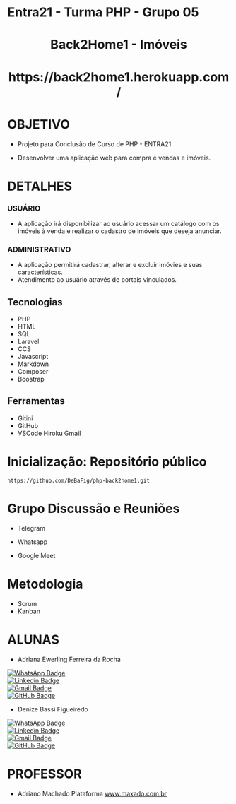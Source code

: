 # Entra21 - Turma PHP - Grupo 05 


<p>
    <h1 align = "center">  Back2Home1 - Imóveis </h1>
    <h1 align = "center">  https://back2home1.herokuapp.com/ </h1>
    <div align = "centro">
    </div>
</p>
 

# OBJETIVO

 - Projeto para Conclusão de Curso de PHP - ENTRA21

 - Desenvolver uma aplicação web para compra e vendas e imóveis.

 # DETALHES

### USUÁRIO

 - A aplicação irá disponibilizar ao usuário acessar um catálogo com os imóveis à venda e realizar o cadastro de imóveis que deseja anunciar.

### ADMINISTRATIVO

- A aplicação permitirá cadastrar, alterar e excluir imóvies e suas características.
- Atendimento ao usuário através de portais vinculados.

## Tecnologias

 * PHP
 * HTML
 * SQL
 * Laravel
 * CCS
 * Javascript
 * Markdown
 * Composer
 * Boostrap

## Ferramentas

* Gitini
* GitHub
* VSCode
  Hiroku
  Gmail
  
# Inicialização: Repositório público

    https://github.com/DeBaFig/php-back2home1.git

# Grupo Discussão e Reuniões

 - Telegram

 - Whatsapp 

 - Google Meet 

# Metodologia 

- Scrum
- Kanban

# ALUNAS

* Adriana Ewerling Ferreira da Rocha

 [![WhatsApp Badge](https://img.shields.io/badge/WhatsApp-25D366?style=for-the-badge&logo=whatsapp&logoColor=white)](https://whatsa.me/5549999733703)   
[![Linkedin Badge](https://img.shields.io/badge/LinkedIn-0077B5?style=for-the-badge&logo=linkedin&logoColor=white)](https://www.linkedin.com/in/adriana-ewerling-ferreira-da-rocha/)  
[![Gmail Badge](  https://img.shields.io/badge/Gmail-D14836?style=for-the-badge&logo=gmail&logoColor=white)](mailto:adrianalibras@gmail.com)  
[![GitHub Badge](https://img.shields.io/badge/GitHub-100000?style=for-the-badge&logo=github&logoColor=white)](https://github.com/AdrianaEFRocha)   


* Denize Bassi Figueiredo

 [![WhatsApp Badge](https://img.shields.io/badge/WhatsApp-25D366?style=for-the-badge&logo=whatsapp&logoColor=white)](https://whatsa.me/5547988184372)   
[![Linkedin Badge](https://img.shields.io/badge/LinkedIn-0077B5?style=for-the-badge&logo=linkedin&logoColor=white)](https://www.linkedin.com/in/dbfigueiredo/)  
[![Gmail Badge](  https://img.shields.io/badge/Gmail-D14836?style=for-the-badge&logo=gmail&logoColor=white)](mailto:denize.f.bassi@gmail.com)  
[![GitHub Badge](https://img.shields.io/badge/GitHub-100000?style=for-the-badge&logo=github&logoColor=white)](https://github.com/DeBaFig)  

# PROFESSOR

* Adriano Machado
  Plataforma www.maxado.com.br
